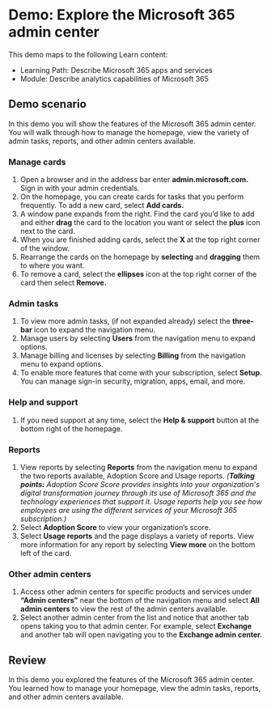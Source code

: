 <!---
Demo:
    Title: 'Explore the Microsoft 365 admin center'
    Learning Path/Module/Unit: 'Learning Path: Describe Microsoft 365 apps and services; Module 5: Describe analytics capabilities of Microsoft 365
--->

# Demo: Explore the Microsoft 365 admin center

This demo maps to the following Learn content:
- Learning Path: Describe Microsoft 365 apps and services
- Module: Describe analytics capabilities of Microsoft 365

## Demo scenario
In this demo you will show the features of the Microsoft 365 admin center. You will walk through how to manage the homepage, view the variety of admin tasks, reports, and other admin centers available.

### Manage cards
1. Open a browser and in the address bar enter **admin.microsoft.com.** Sign in with your admin credentials.  
2. On the homepage, you can create cards for tasks that you perform frequently. To add a new card, select **Add cards.**
3. A window pane expands from the right. Find the card you’d like to add and either **drag** the card to the location you want or select the **plus** icon next to the card.  
4. When you are finished adding cards, select the **X** at the top right corner of the window.
5. Rearrange the cards on the homepage by **selecting** and **dragging** them to where you want. 
6. To remove a card, select the **ellipses** icon at the top right corner of the card then select **Remove.**

### Admin tasks
1. To view more admin tasks, (if not expanded already) select the **three-bar** icon to expand the navigation menu. 
2. Manage users by selecting **Users** from the navigation menu to expand options.
3. Manage billing and licenses by selecting **Billing** from the navigation menu to expand options.
4. To enable more features that come with your subscription, select **Setup.** You can manage sign-in security, migration, apps, email, and more. 

### Help and support
1. If you need support at any time, select the **Help & support** button at the bottom right of the homepage. 

### Reports
1. View reports by selecting **Reports** from the navigation menu to expand the two reports available, Adoption Score and Usage reports. _(**Talking points:** Adoption Score Score provides insights into your organization's digital transformation journey through its use of Microsoft 365 and the technology experiences that support it. Usage reports help you see how employees are using the different services of your Microsoft 365 subscription.)_
2. Select **Adoption Score** to view your organization’s score.
3. Select **Usage reports** and the page displays a variety of reports. View more information for any report by selecting **View more** on the bottom left of the card. 

### Other admin centers
1. Access other admin centers for specific products and services under **“Admin centers”** near the bottom of the navigation menu and select **All admin centers** to view the rest of the admin centers available. 
2. Select another admin center from the list and notice that another tab opens taking you to that admin center. For example, select **Exchange** and another tab will open navigating you to the **Exchange admin center.**

## Review
In this demo you explored the features of the Microsoft 365 admin center. You learned how to manage your homepage, view the admin tasks, reports, and other admin centers available.

